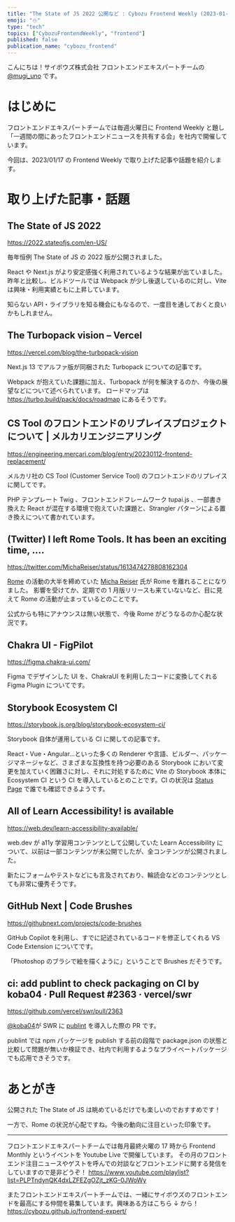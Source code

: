```yaml
---
title: "The State of JS 2022 公開など : Cybozu Frontend Weekly (2023-01-17号)"
emoji: "⛄️"
type: "tech"
topics: ["CybozuFrontendWeekly", "frontend"]
published: false
publication_name: "cybozu_frontend"
---
```


こんにちは！サイボウズ株式会社 フロントエンドエキスパートチームの [@mugi_uno](https://twitter.com/mugi_uno) です。

# はじめに

フロントエンドエキスパートチームでは毎週火曜日に Frontend Weekly と題し「一週間の間にあったフロントエンドニュースを共有する会」を社内で開催しています。

今回は、2023/01/17 の Frontend Weekly で取り上げた記事や話題を紹介します。

# 取り上げた記事・話題

## The State of JS 2022

https://2022.stateofjs.com/en-US/

毎年恒例 The State of JS の 2022 版が公開されました。

React や Next.js がより安定感強く利用されているような結果が出ていました。
昨年と比較し、ビルドツールでは Webpack が少し後退しているのに対し、Vite は興味・利用実績ともに上昇しています。

知らない API・ライブラリを知る機会にもなるので、一度目を通しておくと良いかもしれません。

## The Turbopack vision – Vercel

https://vercel.com/blog/the-turbopack-vision

Next.js 13 でアルファ版が同梱された Turbopack についての記事です。

Webpack が抱えていた課題に加え、Turbopack が何を解決するのか、今後の展望などについて述べられています。
ロードマップは https://turbo.build/pack/docs/roadmap にあるそうです。

## CS Tool のフロントエンドのリプレイスプロジェクトについて | メルカリエンジニアリング

https://engineering.mercari.com/blog/entry/20230112-frontend-replacement/

メルカリ社の CS Tool (Customer Service Tool) のフロントエンドのリプレイスに関してです。

PHP テンプレート Twig 、フロントエンドフレームワーク tupai.js 、一部書き換えた React が混在する環境で抱えていた課題と、Strangler パターンによる置き換えについて書かれています。

## (Twitter) I left Rome Tools. It has been an exciting time, ....

https://twitter.com/MichaReiser/status/1613474278808162304

[Rome](https://rome.tools/) の活動の大半を締めていた [Micha Reiser](https://twitter.com/MichaReiser) 氏が Rome を離れることになりました。
影響を受けてか、定期での 1 月版リリースも来ていないなど、目に見えて Rome の活動が止まっているとのことです。

公式からも特にアナウンスは無い状態で、今後 Rome がどうなるのか心配な状況です。

## Chakra UI - FigPilot

https://figma.chakra-ui.com/

Figma でデザインした UI を、ChakraUI を利用したコードに変換してくれる Figma Plugin についてです。

## Storybook Ecosystem CI

https://storybook.js.org/blog/storybook-ecosystem-ci/

Storybook 自体が運用している CI に関しての記事です。

React・Vue・Angular...といった多くの Renderer や言語、ビルダー、パッケージマネージャなど、さまざまな互換性を持つ必要のある Storybook において変更を加えていく困難さに対し、それに対処するために Vite の Storybook 本体に Ecosystem CI という CI を導入しているとのことです。CI の状況は [Status Page](https://storybook.js.org/status) で誰でも確認できるようです。

## All of Learn Accessibility! is available

https://web.dev/learn-accessibility-available/

web.dev が a11y 学習用コンテンツとして公開していた Learn Accessibility について、以前は一部コンテンツが未公開でしたが、全コンテンツが公開されました。

新たにフォームやテストなどにも言及されており、輪読会などのコンテンツとしても非常に優秀そうです。

## GitHub Next | Code Brushes

https://githubnext.com/projects/code-brushes

GitHub Copilot を利用し、すでに記述されているコードを修正してくれる VS Code Extension についてです。

「Photoshop のブラシで絵を描くように」ということで Brushes だそうです。

## ci: add publint to check packaging on CI by koba04 · Pull Request #2363 · vercel/swr

https://github.com/vercel/swr/pull/2363

[@koba04](https://twitter.com/koba04)が SWR に [publint](https://github.com/bluwy/publint) を導入した際の PR です。

publint では npm パッケージを publish する前の段階で package.json の状態と比較して問題が無いか検証でき、社内で利用するようなプライベートパッケージでも応用できそうです。

# あとがき

公開された The State of JS は眺めているだけでも楽しいのでおすすめです！

一方で、Rome の状況が心配ですね。今後の動向に注目といった印象です。

---

フロントエンドエキスパートチームでは毎月最終火曜の 17 時から Frontend Monthly というイベントを Youtube Live で開催しています。
その月のフロントエンド注目ニュースやゲストを呼んでの対談などフロントエンドに関する発信をしていますので是非どうぞ！
https://www.youtube.com/playlist?list=PLPTndynQK4dxLZFEZgOZjt_zKG-0JWoWy

またフロントエンドエキスパートチームでは、一緒にサイボウズのフロントエンドを最高にする仲間を募集しています。興味ある方はこちら ↓ から！
https://cybozu.github.io/frontend-expert/
